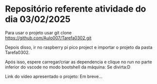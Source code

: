 # Repositório referente atividade do dia 03/02/2025

Para usar o projeto usar git clone https://github.com/Aulo007/Tarefa0302.git

Depois disso, ir no raspberry pi pico project e importar o projeto da pasta Tarefa0302.

Após isso, espere carregar/criar as dependencia e clique no run no parte inferior do vscode no modo bootshell da máquina: Se divirta:D

Link do vídeo apresentado o projeto: Em breve...
